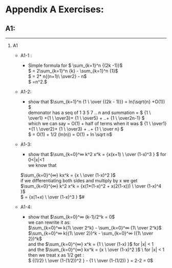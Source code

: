 # Appendix A Exercises:
## A1:
-----
1. A1
    - A1-1 :
        - Simple formula for $ \sum_{k=1}^n {(2k -1)}$\
        $ =  2\sum_{k=1}^n {k} -  \sum_{k=1}^n {1}$\
        $ = 2* n{(n+1)\ \over2} - n$\
        $ =n^2.$
    - A1-2:
        - show that $\sum_{k=1}^n {1 \ \over {(2k - 1)}} = ln(\sqrt{n} +O(1))   $\
        demonator has a seq of 1 3 5 7 .. n and summation = $ {1 \ \over1} +{1 \ \over3}+ {1 \ \over5} + ..+ {1 \ \over2n-1} $\
        which we can say = O(1) + half of terms when it was $ {1 \ \over1} +{1 \ \over2}+ {1 \ \over3} + ..+ {1 \ \over n} $\
        $  = O(1) + 1/2 (ln(n)) = O(1) + ln \sqrt n$
    - A1-3:
         
        - show that $\sum_{k=0}^∞ k^2 x^k = {x(x+1) \ \over (1-x)^3 } $ for 0<|x|<1\
        we know that 

        $\sum_{k=0}^{∞} kx^k  =  {x  \ \over (1-x)^2 }$ \
        if we differentiating both sides and multiply by x we get\
        $\sum_{k=0}^{∞} k^2 x^k  =  {x(1*(1-x)^2 + x(2(1-x)))  \ \over (1-x)^4 }$\
        $ = {x(1+x)  \ \over (1-x)^3 } $#

    - A1-4:
        
        - show that $\sum_{k=0}^∞ (k-1)/2^k = 0$\
        we can rewrite it as:\
        $\sum_{k=0}^∞ k{1\ \over 2^k} - \sum_{k=0}^∞ {1\ \over 2^k}$\
        $\sum_{k=0}^∞ k({1\ \over 2})^k - \sum_{k=0}^∞ ({1\ \over 2})^k$\
        and the $\sum_{k=0}^{∞} x^k  =  {1  \ \over (1-x) }$ for |x| < 1\
        and the $\sum_{k=0}^{∞} kx^k  =  {x  \ \over (1-x)^2 }$ \ for |x| < 1
        then we treat x as 1/2 get : \
        $ {(1/2)  \ \over (1-(1/2))^2 } -  {1  \ \over (1-(1/2)) } = 2-2 = 0$
        


